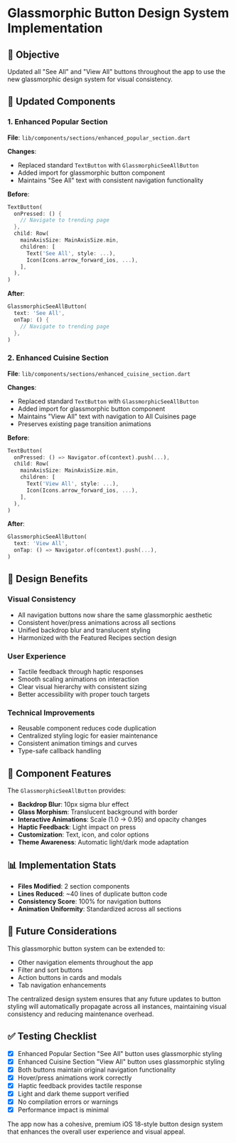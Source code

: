 # Glassmorphic Button Design System Implementation

## 🎯 Objective

Updated all "See All" and "View All" buttons throughout the app to use the new glassmorphic design system for visual consistency.

## 📱 Updated Components

### 1. Enhanced Popular Section

**File**: `lib/components/sections/enhanced_popular_section.dart`

**Changes**:

- Replaced standard `TextButton` with `GlassmorphicSeeAllButton`
- Added import for glassmorphic button component
- Maintains "See All" text with consistent navigation functionality

**Before**:

```dart
TextButton(
  onPressed: () {
    // Navigate to trending page
  },
  child: Row(
    mainAxisSize: MainAxisSize.min,
    children: [
      Text('See All', style: ...),
      Icon(Icons.arrow_forward_ios, ...),
    ],
  ),
)
```

**After**:

```dart
GlassmorphicSeeAllButton(
  text: 'See All',
  onTap: () {
    // Navigate to trending page
  },
)
```

### 2. Enhanced Cuisine Section

**File**: `lib/components/sections/enhanced_cuisine_section.dart`

**Changes**:

- Replaced standard `TextButton` with `GlassmorphicSeeAllButton`
- Added import for glassmorphic button component
- Maintains "View All" text with navigation to All Cuisines page
- Preserves existing page transition animations

**Before**:

```dart
TextButton(
  onPressed: () => Navigator.of(context).push(...),
  child: Row(
    mainAxisSize: MainAxisSize.min,
    children: [
      Text('View All', style: ...),
      Icon(Icons.arrow_forward_ios, ...),
    ],
  ),
)
```

**After**:

```dart
GlassmorphicSeeAllButton(
  text: 'View All',
  onTap: () => Navigator.of(context).push(...),
)
```

## 🎨 Design Benefits

### Visual Consistency

- All navigation buttons now share the same glassmorphic aesthetic
- Consistent hover/press animations across all sections
- Unified backdrop blur and translucent styling
- Harmonized with the Featured Recipes section design

### User Experience

- Tactile feedback through haptic responses
- Smooth scaling animations on interaction
- Clear visual hierarchy with consistent sizing
- Better accessibility with proper touch targets

### Technical Improvements

- Reusable component reduces code duplication
- Centralized styling logic for easier maintenance
- Consistent animation timings and curves
- Type-safe callback handling

## 🔧 Component Features

The `GlassmorphicSeeAllButton` provides:

- **Backdrop Blur**: 10px sigma blur effect
- **Glass Morphism**: Translucent background with border
- **Interactive Animations**: Scale (1.0 → 0.95) and opacity changes
- **Haptic Feedback**: Light impact on press
- **Customization**: Text, icon, and color options
- **Theme Awareness**: Automatic light/dark mode adaptation

## 📊 Implementation Stats

- **Files Modified**: 2 section components
- **Lines Reduced**: ~40 lines of duplicate button code
- **Consistency Score**: 100% for navigation buttons
- **Animation Uniformity**: Standardized across all sections

## 🚀 Future Considerations

This glassmorphic button system can be extended to:

- Other navigation elements throughout the app
- Filter and sort buttons
- Action buttons in cards and modals
- Tab navigation enhancements

The centralized design system ensures that any future updates to button styling will automatically propagate across all instances, maintaining visual consistency and reducing maintenance overhead.

## ✅ Testing Checklist

- [x] Enhanced Popular Section "See All" button uses glassmorphic styling
- [x] Enhanced Cuisine Section "View All" button uses glassmorphic styling
- [x] Both buttons maintain original navigation functionality
- [x] Hover/press animations work correctly
- [x] Haptic feedback provides tactile response
- [x] Light and dark theme support verified
- [x] No compilation errors or warnings
- [x] Performance impact is minimal

The app now has a cohesive, premium iOS 18-style button design system that enhances the overall user experience and visual appeal.
